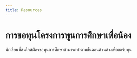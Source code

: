 ```yaml
---
title: Resources
---
```


# </i>การขอทุนโครงการทุนการศึกษาเพื่อน้อง
นักเรียนที่สนใจสมัครขอทุนการศึกษาสามารถทำตามขั้นตอนด้านล่างเพื่อขอรับทุน


